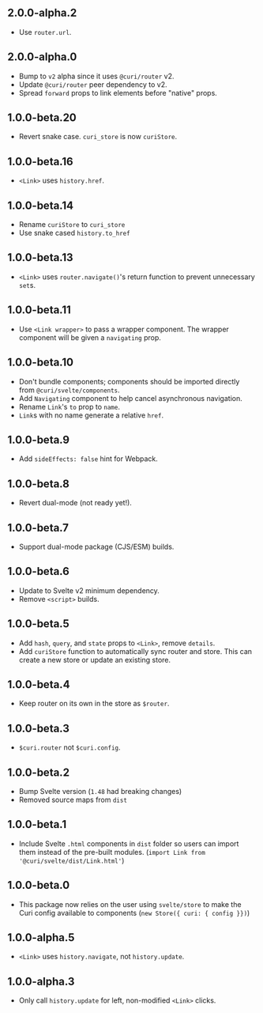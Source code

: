 ## 2.0.0-alpha.2

* Use `router.url`.

## 2.0.0-alpha.0

* Bump to `v2` alpha since it uses `@curi/router` v2.
* Update `@curi/router` peer dependency to v2.
* Spread `forward` props to link elements before "native" props.

## 1.0.0-beta.20

* Revert snake case. `curi_store` is now `curiStore`.

## 1.0.0-beta.16

* `<Link>` uses `history.href`.

## 1.0.0-beta.14

* Rename `curiStore` to `curi_store`
* Use snake cased `history.to_href`

## 1.0.0-beta.13

* `<Link>` uses `router.navigate()`'s return function to prevent unnecessary `set`s.

## 1.0.0-beta.11

* Use `<Link wrapper>` to pass a wrapper component. The wrapper component will be given a `navigating` prop.

## 1.0.0-beta.10

* Don't bundle components; components should be imported directly from `@curi/svelte/components`.
* Add `Navigating` component to help cancel asynchronous navigation.
* Rename `Link`'s `to` prop to `name`.
* `Link`s with no name generate a relative `href`.

## 1.0.0-beta.9

* Add `sideEffects: false` hint for Webpack.

## 1.0.0-beta.8

* Revert dual-mode (not ready yet!).

## 1.0.0-beta.7

* Support dual-mode package (CJS/ESM) builds.

## 1.0.0-beta.6

* Update to Svelte v2 minimum dependency.
* Remove `<script>` builds.

## 1.0.0-beta.5

* Add `hash`, `query`, and `state` props to `<Link>`, remove `details`.
* Add `curiStore` function to automatically sync router and store. This can create a new store or update an existing store.

## 1.0.0-beta.4

* Keep router on its own in the store as `$router`.

## 1.0.0-beta.3

* `$curi.router` not `$curi.config`.

## 1.0.0-beta.2

* Bump Svelte version (`1.48` had breaking changes)
* Removed source maps from `dist`

## 1.0.0-beta.1

* Include Svelte `.html` components in `dist` folder so users can import them instead of the pre-built modules. (`import Link from '@curi/svelte/dist/Link.html'`)

## 1.0.0-beta.0

* This package now relies on the user using `svelte/store` to make the Curi config available to components (`new Store({ curi: { config }})`)

## 1.0.0-alpha.5

* `<Link>` uses `history.navigate`, not `history.update`.

## 1.0.0-alpha.3

* Only call `history.update` for left, non-modified `<Link>` clicks.

